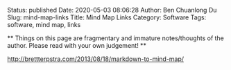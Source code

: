 Status: published
Date: 2020-05-03 08:06:28
Author: Ben Chuanlong Du
Slug: mind-map-links
Title: Mind Map Links
Category: Software
Tags: software, mind map, links

**
Things on this page are
fragmentary and immature notes/thoughts of the author.
Please read with your own judgement!
**



http://brettterpstra.com/2013/08/18/markdown-to-mind-map/
